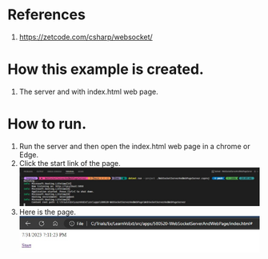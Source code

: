 
# References
1. https://zetcode.com/csharp/websocket/

# How this example is created.
1. The server and with index.html web page.

# How to run. 
1. Run the server and then open the index.html web page in a chrome or Edge.
2. Click the start link of the page.
![Runing the serer](./images/50_50_ServerRunning.jpg)
3. Here is the page.
![Index html page in action](./images/51_50IndexHtmlPageCallingServer.jpg)

